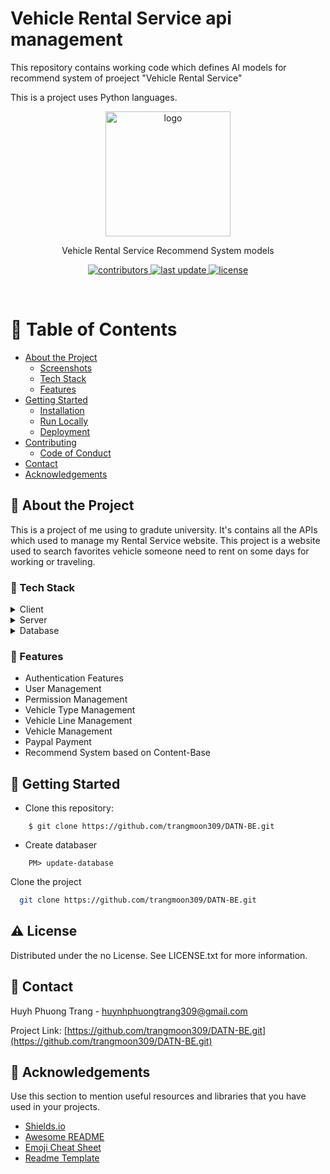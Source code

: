 # Vehicle Rental Service api management

This repository contains working code which defines AI models for recommend system of proeject "Vehicle Rental Service"

This is a project uses Python languages.

<div align="center">

  <img src="https://avatars.githubusercontent.com/u/49202885?v=4" alt="logo" width="200" height="auto" />  
  <p>
    Vehicle Rental Service Recommend System models
  </p>
<p>
  <a href="https://github.com/trangmoon309">
    <img src="https://img.shields.io/github/contributors/Louis3797/awesome-readme-template" alt="contributors" />
  </a>
  <a href="">
    <img src="https://img.shields.io/github/last-commit/Louis3797/awesome-readme-template" alt="last update" />
  </a>
  <a href="https://github.com/Louis3797/awesome-readme-template/blob/master/LICENSE">
    <img src="https://img.shields.io/github/license/Louis3797/awesome-readme-template.svg" alt="license" />
  </a>
</p>
</div>

<br />

<!-- Table of Contents -->
# :notebook_with_decorative_cover: Table of Contents

- [About the Project](#star2-about-the-project)
  * [Screenshots](#camera-screenshots)
  * [Tech Stack](#space_invader-tech-stack)
  * [Features](#dart-features)
- [Getting Started](#toolbox-getting-started)
  * [Installation](#gear-installation)
  * [Run Locally](#running-run-locally)
  * [Deployment](#triangular_flag_on_post-deployment)
- [Contributing](#wave-contributing)
  * [Code of Conduct](#scroll-code-of-conduct)
- [Contact](#handshake-contact)
- [Acknowledgements](#gem-acknowledgements)

  

<!-- About the Project -->
## :star2: About the Project
<p>
    This is a project of me using to gradute university. It's contains all the APIs which used to manage my Rental Service website. 
    This project is a website used to search favorites vehicle someone need to rent on some days for working or traveling.
</p>

<!-- TechStack -->
### :space_invader: Tech Stack

<details>
  <summary>Client</summary>
  <ul>
    <li><a href="https://reactjs.org/">React.js</a></li>
    <li><a href="https://redux.js.org/">Redux</a></li>
  </ul>
</details>

<details>
  <summary>Server</summary>
  <ul>
    <li><a href="https://docs.microsoft.com/en-us/dotnet/csharp/">C#</a></li>
    <li><a href="https://docs.microsoft.com/en-us/dotnet/csharp/">Python</a></li>
    <li><a href="https://abp.io/">ABP Framework</a></li>
    <li><a href="https://docs.microsoft.com/en-us/ef/core/">EF Core</a></li>
    <li><a href="https://identityserver4.readthedocs.io/en/latest/">Identity Server 4</a></li>
    <li><a href="https://www.iis.net/">IIS Server</a></li>
    <li><a href="https://docs.microsoft.com/en-us/aspnet/core/tutorials/first-web-api?view=aspnetcore-6.0&tabs=visual-studio">RESTful API</a></li>    
  </ul>
</details>

<details>
<summary>Database</summary>
  <ul>
    <li><a href="https://www.postgresql.org/">PostgreSQL</a></li>
  </ul>
</details>

<!-- Features -->
### :dart: Features

- Authentication Features
- User Management
- Permission Management
- Vehicle Type Management
- Vehicle Line Management
- Vehicle Management
- Paypal Payment
- Recommend System based on Content-Base

<!-- Getting Started -->
## 	:toolbox: Getting Started
* Clone this repository:
```
    $ git clone https://github.com/trangmoon309/DATN-BE.git
```
* Create databaser
```
    PM> update-database
```

Clone the project

```bash
  git clone https://github.com/trangmoon309/DATN-BE.git
```

<!-- License -->
## :warning: License

Distributed under the no License. See LICENSE.txt for more information.


<!-- Contact -->
## :handshake: Contact

Huyh Phuong Trang - huynhphuongtrang309@gmail.com

Project Link: [https://github.com/trangmoon309/DATN-BE.git](https://github.com/trangmoon309/DATN-BE.git)


<!-- Acknowledgments -->
## :gem: Acknowledgements

Use this section to mention useful resources and libraries that you have used in your projects.

 - [Shields.io](https://shields.io/)
 - [Awesome README](https://github.com/matiassingers/awesome-readme)
 - [Emoji Cheat Sheet](https://github.com/ikatyang/emoji-cheat-sheet/blob/master/README.md#travel--places)
 - [Readme Template](https://github.com/othneildrew/Best-README-Template)
